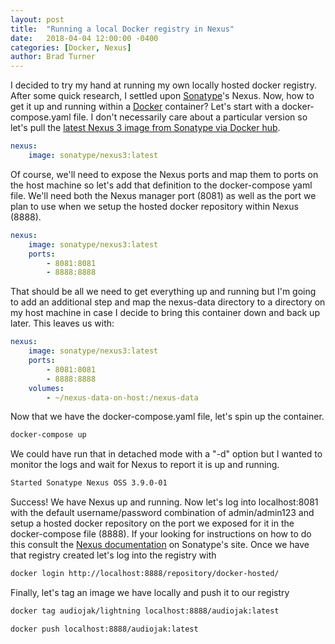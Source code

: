 ```yaml
---
layout: post
title:  "Running a local Docker registry in Nexus"
date:   2018-04-04 12:00:00 -0400
categories: [Docker, Nexus]
author: Brad Turner
---
```


I decided to try my hand at running my own locally hosted docker registry.  After some quick research, I settled upon [Sonatype]'s Nexus.  Now, how to get it up and running within a [Docker] container?  Let's start with a docker-compose.yaml file.  I don't necessarily care about a particular version so let's pull the [latest Nexus 3 image from Sonatype via Docker hub].

``` yaml
nexus:
    image: sonatype/nexus3:latest
```

Of course, we'll need to expose the Nexus ports and map them to ports on the host machine so let's add that definition to the docker-compose yaml file.  We'll need both the Nexus manager port (8081) as well as the port we plan to use when we setup the hosted docker repository within Nexus (8888).

``` yaml
nexus:
    image: sonatype/nexus3:latest
    ports:
        - 8081:8081
        - 8888:8888
```

That should be all we need to get everything up and running but I'm going to add an additional step and map the nexus-data directory to a directory on my host machine in case I decide to bring this container down and back up later.  This leaves us with:

``` yaml
nexus:
    image: sonatype/nexus3:latest
    ports:
        - 8081:8081
        - 8888:8888
    volumes:
        - ~/nexus-data-on-host:/nexus-data
```

Now that we have the docker-compose.yaml file, let's spin up the container.

``` zsh
docker-compose up
```

We could have run that in detached mode with a "-d" option but I wanted to monitor the logs and wait for Nexus to report it is up and running.

``` zsh
Started Sonatype Nexus OSS 3.9.0-01
```

Success!  We have Nexus up and running.  Now let's log into localhost:8081 with the default username/password combination of admin/admin123 and setup a hosted docker repository on the port we exposed for it in the docker-compose file (8888).  If your looking for instructions on how to do this consult the [Nexus documentation] on Sonatype's site.  Once we have that registry created let's log into the registry with

``` zsh
docker login http://localhost:8888/repository/docker-hosted/
```

Finally, let's tag an image we have locally and push it to our registry

``` zsh
docker tag audiojak/lightning localhost:8888/audiojak:latest

docker push localhost:8888/audiojak:latest
```

[Docker]: https://www.docker.com/
[Sonatype]: https://www.sonatype.com/
[Nexus documentation]: http://books.sonatype.com/nexus-book/3.0/reference/docker.html
[latest Nexus 3 image from Sonatype via Docker hub]: https://hub.docker.com/r/sonatype/nexus3
